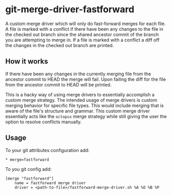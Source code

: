 # git-merge-driver-fastforward
A custom merge driver which will only do fast-forward merges for each file. A file is marked with a conflict if there have been any changes to the file in the checked out branch since the shared ancestor commit of the branch you are attempting to merge in. If a file is marked with a conflict a diff off the changes in the checked out branch are printed.

## How it works
If there have been any changes in the currently merging file from the ancestor commit to HEAD the merge will fail. Upon failing the diff for the file from the ancestor commit to HEAD will be printed. 

This is a hacky way of using merge drivers to essentially accomplish a custom merge strategy. The intended usage of merge drivers is custom merging behavior for specific file types. This would include merging that is aware of the file's structure and grammar. This custom merge driver essentially acts like the `octopus` merge strategy while still giving the user the option to resolve conflicts manually.

## Usage
To your git attributes configuration add: 

`* merge=fastforward`

To you git config add:
```
[merge "fastforward"]
    name = fastforward merge driver
    driver = <path-to-file>/fastforward-merge-driver.sh %A %O %B %P
```
